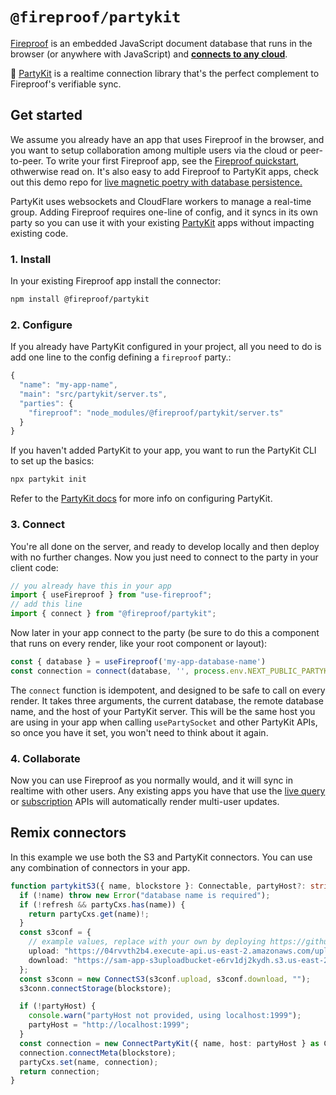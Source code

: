 # `@fireproof/partykit`

[Fireproof](https://use-fireproof.com) is an embedded JavaScript document database that runs in the browser (or anywhere with JavaScript) and **[connects to any cloud](https://www.npmjs.com/package/@fireproof/connect)**.

🎈 [PartyKit](https://www.partykit.io) is a realtime connection library that's the perfect complement to Fireproof's verifiable sync.

## Get started

We assume you already have an app that uses Fireproof in the browser, and you want to setup collaboration among multiple users via the cloud or peer-to-peer. To write your first Fireproof app, see the [Fireproof quickstart](https://use-fireproof.com/docs/react-tutorial), othwerwise read on. It's also easy to add Fireproof to PartyKit apps, check out this demo repo for [live magnetic poetry with database persistence.](https://github.com/fireproof-storage/sketch-magnetic-poetry)

PartyKit uses websockets and CloudFlare workers to manage a real-time group. Adding Fireproof requires one-line of config, and it syncs in its own party so you can use it with your existing [PartyKit](https://docs.partykit.io) apps without impacting existing code.

### 1. Install

In your existing Fireproof app install the connector:

```sh
npm install @fireproof/partykit
```

### 2. Configure

If you already have PartyKit configured in your project, all you need to do is add one line to the config defining a `fireproof` party.:

```js
{
  "name": "my-app-name",
  "main": "src/partykit/server.ts",
  "parties": {
    "fireproof": "node_modules/@fireproof/partykit/server.ts"
  }
}
```

If you haven't added PartyKit to your app, you want to run the PartyKit CLI to set up the basics:

```sh
npx partykit init
```

Refer to the [PartyKit docs](https://docs.partykit.io) for more info on configuring PartyKit.

### 3. Connect

You're all done on the server, and ready to develop locally and then deploy with no further changes. Now you just need to connect to the party in your client code:

```js
// you already have this in your app
import { useFireproof } from "use-fireproof";
// add this line
import { connect } from "@fireproof/partykit";
```

Now later in your app connect to the party (be sure to do this a component that runs on every render, like your root component or layout):

```js
const { database } = useFireproof('my-app-database-name')
const connection = connect(database, '', process.env.NEXT_PUBLIC_PARTYKIT_HOST!)
```

The `connect` function is idempotent, and designed to be safe to call on every render. It takes three arguments, the current database, the remote database name, and the host of your PartyKit server. This will be the same host you are using in your app when calling `usePartySocket` and other PartyKit APIs, so once you have it set, you won't need to think about it again.

### 4. Collaborate

Now you can use Fireproof as you normally would, and it will sync in realtime with other users. Any existing apps you have that use the [live query](https://use-fireproof.com/docs/react-hooks/use-live-query) or [subscription](https://use-fireproof.com/docs/database-api/database#subscribe) APIs will automatically render multi-user updates.

## Remix connectors

In this example we use both the S3 and PartyKit connectors. You can use any combination of connectors in your app.

```ts
function partykitS3({ name, blockstore }: Connectable, partyHost?: string, refresh?: boolean) {
  if (!name) throw new Error("database name is required");
  if (!refresh && partyCxs.has(name)) {
    return partyCxs.get(name)!;
  }
  const s3conf = {
    // example values, replace with your own by deploying https://github.com/fireproof-storage/valid-cid-s3-bucket
    upload: "https://04rvvth2b4.execute-api.us-east-2.amazonaws.com/uploads",
    download: "https://sam-app-s3uploadbucket-e6rv1dj2kydh.s3.us-east-2.amazonaws.com",
  };
  const s3conn = new ConnectS3(s3conf.upload, s3conf.download, "");
  s3conn.connectStorage(blockstore);

  if (!partyHost) {
    console.warn("partyHost not provided, using localhost:1999");
    partyHost = "http://localhost:1999";
  }
  const connection = new ConnectPartyKit({ name, host: partyHost } as ConnectPartyKitParams);
  connection.connectMeta(blockstore);
  partyCxs.set(name, connection);
  return connection;
}
```
